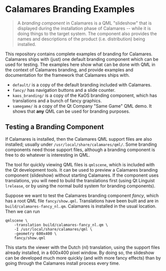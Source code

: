 # Calamares Branding Examples

> A *branding component* in Calamares is a QML "slideshow" that is
> displayed during the installation phase of Calamares -- while it is
> doing things to the target system. The component also provides
> the names and descriptions of the product (i.e. distribution)
> being installed.

This repository contains complete examples of branding for Calamares.
Calamares ships with (just) one default branding component which
can be used for testing. The examples here show what can be done
with QML in the context of Calamares branding, and provide examples
and documentation for the framework that Calamares ships with.

 - `default/` is a copy of the default branding included with Calamares.
 - `fancy/` has navigation buttons and a slide counter.
 - `kaos_branding/` is a copy of the KaOS branding component, which
   has translations and a bunch of fancy graphics.
 - `samegame/` is a copy of the Qt Company "Same Game" QML demo. It
   shows that **any** QML can be used for branding purposes.

## Testing a Branding Component

If Calamares is installed, then the Calamares QML support files
are also installed; usually under `/usr/local/share/calamares/qml/`.
Some branding components need those support files, although a
branding component is free to do whatever is interesting in QML.

The tool for quickly viewing QML files is `qmlscene`, which is
included with the Qt development tools. It can be used to
preview a Calamares branding component (slideshow) without starting 
Calamares.  If the component uses translations, you will need to
build the translations first (using Qt Linguist `lrelease`, or by
using the normal build system for branding components).

Suppose we want to test the Calamares branding component *fancy*,
which has a root QML file `fancy/show.qml`. Translations have been
built and are in `build/calamares-fancy_nl.qm`. Calamares is installed
in the usual location. Then we can run

```
qmlscene \
    -translation build/calamares-fancy_nl.qm \
    -I /usr/local/share/calamares/qml \
    -geometry 600x400 \
    fancy/show.qml 
```

This starts the viewer with the Dutch (nl) translation, using the
support files already installed, in a 600x400 pixel window. By doing
so, the slideshow can be developed much more quickly (and with more
fancy effects) than by going through the Calamares install process
every time.
